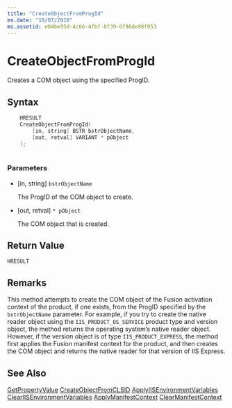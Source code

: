 ```yaml
---
title: "CreateObjectFromProgId"
ms.date: "10/07/2016"
ms.assetid: e04be95d-4c66-4fbf-8f39-6f96de98f053
---
```

# CreateObjectFromProgId
Creates a COM object using the specified ProgID.  
  
## Syntax  
  
```cpp  
    HRESULT  
    CreateObjectFromProgId(  
        [in, string] BSTR bstrObjectName,  
        [out, retval] VARIANT * pObject  
    );  
  
```  
  
### Parameters  
  
- [in, string] `bstrObjectName`  
  
     The ProgID of the COM object to create.  
  
- [out, retval] `* pObject`  
  
     The COM object that is created.  
  
## Return Value  
 `HRESULT`  
  
## Remarks  
 This method attempts to create the COM object of the Fusion activation context of the product, if one exists, from the ProgID specified by the `bstrObjectName` parameter. For example, if you try to create the native reader object using the `IIS_PRODUCT_OS_SERVICE` product type and version object, the method returns the operating system’s native reader object. However, if the version object is of type `IIS_PRODUCT_EXPRESS`, the method first applies the Fusion manifest context for the product, and then creates the COM object and returns the native reader for that version of IIS Express.  
  
## See Also  
 [GetPropertyValue](../../extensions/express-api-reference/getpropertyvalue.md)
 [CreateObjectFromCLSID](../../extensions/express-api-reference/createobjectfromclsid.md)
 [ApplyIISEnvironmentVariables](../../extensions/express-api-reference/applyiisenvironmentvariables.md)
 [ClearIISEnvironmentVariables](../../extensions/express-api-reference/cleariisenvironmentvariables.md)
 [ApplyManifestContext](../../extensions/express-api-reference/applymanifestcontext.md)
 [ClearManifestContext](../../extensions/express-api-reference/clearmanifestcontext.md)
